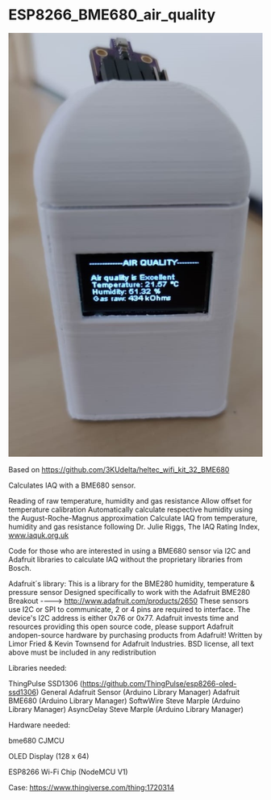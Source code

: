 # ESP8266_BME680_air_quality

![Image](https://github.com/zangaby/ESP8266_BME680_air_quality/blob/main/air_quality_bme680.jpg?raw=true)

Based on https://github.com/3KUdelta/heltec_wifi_kit_32_BME680

Calculates IAQ with a BME680 sensor.

Reading of raw temperature, humidity and gas resistance
Allow offset for temperature calibration
Automatically calculate respective humidity using the August-Roche-Magnus approximation
Calculate IAQ from temperature, humidity and gas resistance following Dr. Julie Riggs, The IAQ Rating Index, www.iaquk.org.uk

Code for those who are interested in using a BME680 sensor via I2C and Adafruit libraries to calculate IAQ without the proprietary libraries from Bosch.

Adafruit´s library: This is a library for the BME280 humidity, temperature & pressure sensor Designed specifically to work with the Adafruit BME280 Breakout ----> http://www.adafruit.com/products/2650 These sensors use I2C or SPI to communicate, 2 or 4 pins are required to interface. The device's I2C address is either 0x76 or 0x77. Adafruit invests time and resources providing this open source code, please support Adafruit andopen-source hardware by purchasing products from Adafruit! Written by Limor Fried & Kevin Townsend for Adafruit Industries. BSD license, all text above must be included in any redistribution

Libraries needed:

ThingPulse SSD1306 (https://github.com/ThingPulse/esp8266-oled-ssd1306)
General Adafruit Sensor (Arduino Library Manager)
Adafruit BME680 (Arduino Library Manager)
SoftwWire Steve Marple (Arduino Library Manager)
AsyncDelay Steve Marple (Arduino Library Manager)

Hardware needed:

bme680 CJMCU

OLED Display (128 x 64)

ESP8266 Wi-Fi Chip (NodeMCU V1)

Case: https://www.thingiverse.com/thing:1720314
